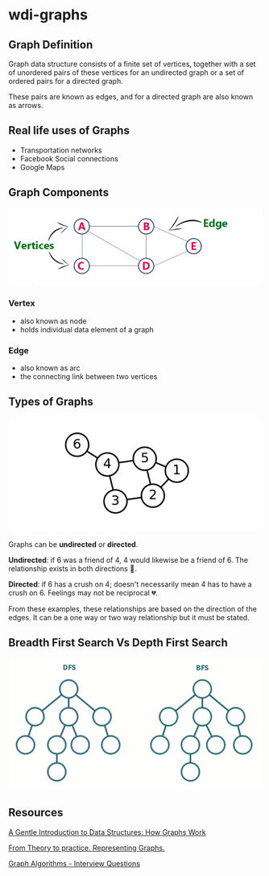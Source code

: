 # wdi-graphs

## Graph Definition
Graph data structure consists of a finite set of vertices, together with a set of unordered pairs of these vertices for an undirected graph or a set of ordered pairs for a directed graph. 

These pairs are known as edges, and for a directed graph are also known as arrows. 

## Real life uses of Graphs
+ Transportation networks
+ Facebook Social connections
+ Google Maps 


## Graph Components

<img width="651" alt="graph components" src="https://github.com/mclausaudio/wdi-graphs/blob/master/Screen%20Shot%202019-04-03%20at%209.59.40%20AM.png">

### Vertex
- also known as node
- holds individual data element of a graph

### Edge
- also known as arc
- the connecting link between two vertices

## Types of Graphs

<img width="651" alt="graph example" src="https://github.com/mclausaudio/wdi-graphs/blob/master/Screen%20Shot%202019-04-03%20at%2011.12.31%20AM.png">

Graphs can be **undirected** or **directed**.

**Undirected**: if 6 was a friend of 4, 4 would likewise be a friend of 6. The relationship exists in both directions :dancers:. 

**Directed**: if 6 has a crush on 4; doesn't necessarily mean 4 has to have a crush on 6. Feelings may not be reciprocal :broken_heart:. 

From these examples, these relationships are based on the direction of the edges. It can be a one way or two way relationship but it must be stated.


## Breadth First Search Vs Depth First Search 


<img width="651" alt="graph example" src="https://github.com/mclausaudio/wdi-graphs/blob/master/bsvds.gif">







## Resources
[A Gentle Introduction to Data Structures: How Graphs Work](https://medium.freecodecamp.org/a-gentle-introduction-to-data-structures-how-graphs-work-a223d9ef8837) 

[From Theory to practice. Representing Graphs.](https://medium.com/basecs/from-theory-to-practice-representing-graphs-cfd782c5be38)

[Graph Algorithms - Interview Questions](https://www.codementor.io/rishabhdaal/graph-algorithms-interview-questions-du1085u8l)


